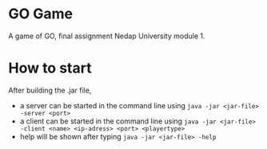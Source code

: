 
# GO Game

A game of GO, final assignment Nedap University module 1.

# How to start

After building the .jar file, 
- a server can be started in the command line using `java -jar <jar-file> -server <port>`
- a client can be started in the command line using `java -jar <jar-file> -client <name> <ip-adress> <port> <playertype>`
- help will be shown after typing `java -jar <jar-file> -help`


